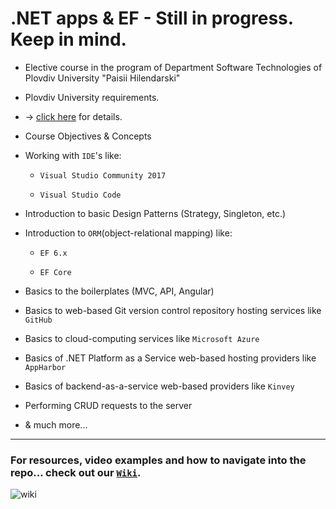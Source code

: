 # .NET apps & EF - Still in progress. Keep in mind.
- Elective course in the program of Department Software Technologies of Plovdiv University "Paisii Hilendarski"

- Plovdiv University requirements. 
 - -> [click here](https://github.com/BaiGanio/PU-DB-Apps-With-EF/blob/master/%D0%A3%D1%87%D0%B5%D0%B1%D0%BD%D0%B0%20%D0%BF%D1%80%D0%BE%D0%B3%D1%80%D0%B0%D0%BC%D0%B0%20DB%20Apps.pdf) for details.

- Course Objectives & Concepts
 * Working with `IDE`'s like:

    - `Visual Studio Community 2017`
    
    - `Visual Studio Code`
    
 * Introduction to basic Design Patterns (Strategy, Singleton, etc.)
 * Introduction to `ORM`(object-relational mapping) like:

    - `EF 6.x`
    
    - `EF Core`
    
* Basics to the boilerplates (MVC, API, Angular)
* Basics to web-based Git version control repository hosting services like `GitHub`
* Basics to cloud-computing services like `Microsoft Azure`
* Basics of .NET Platform as a Service web-based hosting providers like `AppHarbor`
* Basics of backend-as-a-service web-based providers like `Kinvey`
* Performing CRUD requests to the server
* & much more...

***

### For resources, video examples and how to navigate into the repo... check out our [`Wiki`](https://github.com/BaiGanio/PU-DB-Apps-With-EF/wiki).


![wiki](https://github.com/BaiGanio/PU-DB-Apps-With-EF/blob/master/useful-things/Wiki.png)
    
